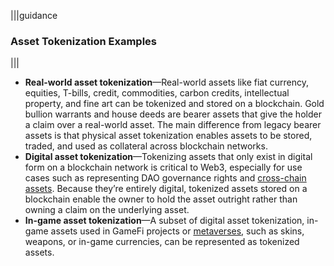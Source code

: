 |||guidance
### Asset Tokenization Examples

|||


* **Real-world asset tokenization**—Real-world assets like fiat currency, equities, T-bills, credit, commodities, carbon credits, intellectual property, and fine art can be tokenized and stored on a blockchain. Gold bullion warrants and house deeds are bearer assets that give the holder a claim over a real-world asset. The main difference from legacy bearer assets is that physical asset tokenization enables assets to be stored, traded, and used as collateral across blockchain networks. ‍  
* **Digital asset tokenization**—Tokenizing assets that only exist in digital form on a blockchain network is critical to Web3, especially for use cases such as representing DAO governance rights and [cross-chain assets](https://chain.link/education-hub/cross-chain-tokenized-assets). Because they’re entirely digital, tokenized assets stored on a blockchain enable the owner to hold the asset outright rather than owning a claim on the underlying asset. ‍  
* **In-game asset tokenization**—A subset of digital asset tokenization, in-game assets used in GameFi projects or [metaverses](https://chain.link/education/metaverse), such as skins, weapons, or in-game currencies, can be represented as tokenized assets.
